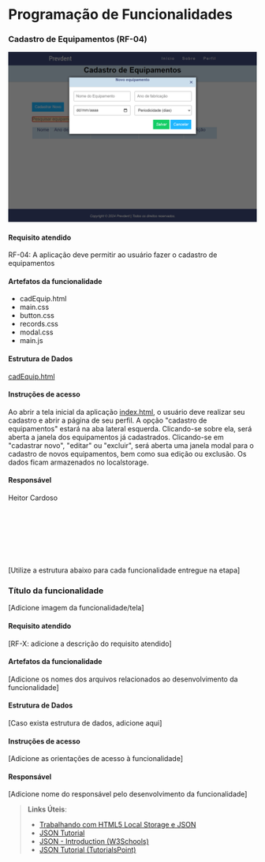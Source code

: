 # Programação de Funcionalidades



### Cadastro de Equipamentos (RF-04)

![Tela Cadastro Equipamento](https://github.com/ICEI-PUC-Minas-PMV-ADS/pmv-ads-2024-1-e1-proj-web-t12-prevdent/blob/main/documentos/img/TelaCadEquip.png)


#### Requisito atendido

RF-04: A aplicação deve permitir ao usuário fazer o cadastro de equipamentos


#### Artefatos da funcionalidade

- cadEquip.html
- main.css
- button.css
- records.css
- modal.css
- main.js


#### Estrutura de Dados

[cadEquip.html](https://github.com/ICEI-PUC-Minas-PMV-ADS/pmv-ads-2024-1-e1-proj-web-t12-prevdent/blob/main/codigo-fonte/cadastro%20equipamento/cadEquip.html)


#### Instruções de acesso

Ao abrir a tela inicial da aplicação [index.html](https://github.com/ICEI-PUC-Minas-PMV-ADS/pmv-ads-2024-1-e1-proj-web-t12-prevdent/blob/main/codigo-fonte/index/index.html), o usuário deve realizar seu cadastro e abrir a página de seu perfil. A opção "cadastro de equipamentos" estará na aba lateral esquerda. Clicando-se sobre ela, será aberta a janela dos equipamentos já cadastrados. Clicando-se em "cadastrar novo", "editar" ou "excluir", será aberta uma janela modal para o cadastro de novos equipamentos, bem como sua edição ou exclusão. Os dados ficam armazenados no localstorage.

#### Responsável

Heitor Cardoso

<br>
<br>
<br>
<br>
<br>
<br>

[Utilize a estrutura abaixo para cada funcionalidade entregue na etapa]

### Título da funcionalidade

[Adicione imagem da funcionalidade/tela]


#### Requisito atendido

[RF-X: adicione a descrição do requisito atendido]


#### Artefatos da funcionalidade

[Adicione os nomes dos arquivos relacionados ao desenvolvimento da funcionalidade]


#### Estrutura de Dados

[Caso exista estrutura de dados, adicione aqui]


#### Instruções de acesso

[Adicione as orientações de acesso à funcionalidade]


#### Responsável

[Adicione nome do responsável pelo desenvolvimento da funcionalidade]






> **Links Úteis**:
> - [Trabalhando com HTML5 Local Storage e JSON](https://www.devmedia.com.br/trabalhando-com-html5-local-storage-e-json/29045)
> - [JSON Tutorial](https://www.w3resource.com/JSON)
> - [JSON - Introduction (W3Schools)](https://www.w3schools.com/js/js_json_intro.asp)
> - [JSON Tutorial (TutorialsPoint)](https://www.tutorialspoint.com/json/index.htm)


